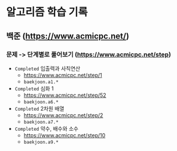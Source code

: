 # 알고리즘 학습 기록

## 백준 (https://www.acmicpc.net/)

### 문제 -> 단계별로 풀어보기 (https://www.acmicpc.net/step)

* `Completed` 입출력과 사칙연산
    - https://www.acmicpc.net/step/1
    - `baekjoon.a1.*`
* `Completed` 심화 1
    - https://www.acmicpc.net/step/52
    - `baekjoon.a6.*`
* `Completed` 2차원 배열
    - https://www.acmicpc.net/step/2
    - `baekjoon.a7.*`
* `Completed` 약수, 배수와 소수
    - https://www.acmicpc.net/step/10
    - `baekjoon.a9.*`
